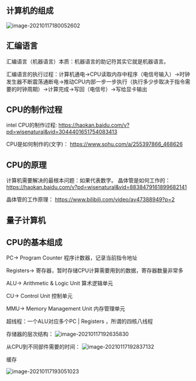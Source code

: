 ## 计算机的组成

![image-20210117180052602](C:\Users\lt\AppData\Roaming\Typora\typora-user-images\image-20210117180052602.png)

## 汇编语言

汇编语言（机器语言）本质：机器语言的助记符其实它就是机器语言。

汇编语言的执行过程：计算机通电->CPU读取内存中程序（电信号输入）->时钟发生器不断震荡通断电->推动CPU内部一步一步执行（执行多少步取决于指令需要的时钟周期）->计算完成->写回（电信号）->写给显卡输出

## CPU的制作过程

intel CPU的制作过程:
https://haokan.baidu.com/v?pd=wisenatural&vid=3044401651754083413

CPU是如何制作的(文字)：
https://www.sohu.com/a/255397866_468626

## CPU的原理

计算机需要解决的最根本问题：如果代表数字。
晶体管是如何工作的：
https://haokan.baidu.com/v?pd=wisenatural&vid=8838479161899682141

晶体管的工作原理：
https://www.bilibili.com/video/av47388949?p=2

## 量子计算机

## CPU的基本组成

PC-> Program Counter 程序计数器，记录当前指令地址

Registers-> 寄存器，暂时存储CPU计算需要用到的数据，寄存器数量非常多

ALU-> Arithmetic & Logic Unit 算术逻辑单元

CU-> Control Unit 控制单元

MMU-> Memory Management Unit 内存管理单元



超线程：一个ALU对应多个PC | Registers ，所谓的四核八线程

存储器的层次结构：
![image-20210117192635830](C:\Users\lt\AppData\Roaming\Typora\typora-user-images\image-20210117192635830.png)

从CPU到不同部件需要的时间：
![image-20210117192837132](C:\Users\lt\AppData\Roaming\Typora\typora-user-images\image-20210117192837132.png)

缓存

![image-20210117193051023](C:\Users\lt\AppData\Roaming\Typora\typora-user-images\image-20210117193051023.png)